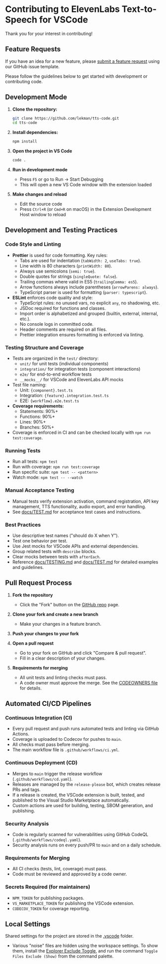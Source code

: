 # Contributing to ElevenLabs Text-to-Speech for VSCode

Thank you for your interest in contributing! 

## Feature Requests

If you have an idea for a new feature, please [submit a feature request](https://github.com/lekman/tts-code/issues/new?template=feature_request.md) using our GitHub issue template.

Please follow the guidelines below to get started with development or contributing code.

## Development Mode

1. **Clone the repository:**

   ```bash
   git clone https://github.com/lekman/tts-code.git
   cd tts-code
   ```

2. **Install dependencies:**

   ```bash
   npm install
   ```

3. **Open the project in VS Code**
   ```bash
   code .
   ```

2. **Run in development mode**
   - Press `F5` or go to Run → Start Debugging
   - This will open a new VS Code window with the extension loaded

3. **Make changes and reload**
   - Edit the source code
   - Press `Ctrl+R` (or `Cmd+R` on macOS) in the Extension Development Host window to reload


## Development and Testing Practices

### Code Style and Linting
- **Prettier** is used for code formatting. Key rules:
  - Tabs are used for indentation (`tabWidth: 2`, `useTabs: true`).
  - Line width is 80 characters (`printWidth: 80`).
  - Always use semicolons (`semi: true`).
  - Double quotes for strings (`singleQuote: false`).
  - Trailing commas where valid in ES5 (`trailingComma: es5`).
  - Arrow functions always include parentheses (`arrowParens: always`).
  - TypeScript parser is used for formatting (`parser: typescript`).
- **ESLint** enforces code quality and style:
  - TypeScript rules: no unused vars, no explicit `any`, no shadowing, etc.
  - JSDoc required for functions and classes.
  - Import order is alphabetized and grouped (builtin, external, internal, etc.).
  - No console logs in committed code.
  - Header comments are required on all files.
  - Prettier integration ensures formatting is enforced via linting.

### Testing Structure and Coverage
- Tests are organized in the `test/` directory:
  - `unit/` for unit tests (individual components)
  - `integration/` for integration tests (component interactions)
  - `e2e/` for end-to-end workflow tests
  - `__mocks__/` for VSCode and ElevenLabs API mocks
- Test file naming:
  - Unit: `{component}.test.ts`
  - Integration: `{feature}.integration.test.ts`
  - E2E: `{workflow}.e2e.test.ts`
- **Coverage requirements:**
  - Statements: 90%+
  - Functions: 90%+
  - Lines: 90%+
  - Branches: 50%+
- Coverage is enforced in CI and can be checked locally with `npm run test:coverage`.

### Running Tests
- Run all tests: `npm test`
- Run with coverage: `npm run test:coverage`
- Run specific suite: `npm test -- <pattern>`
- Watch mode: `npm test -- --watch`

### Manual Acceptance Testing
- Manual tests verify extension activation, command registration, API key management, TTS functionality, audio export, and error handling.
- See [docs/TEST.md](./TEST.md) for acceptance test cases and instructions.

### Best Practices
- Use descriptive test names ("should do X when Y").
- Test one behavior per test.
- Use Jest mocks for VSCode APIs and external dependencies.
- Group related tests with `describe` blocks.
- Clear mocks between tests with `afterEach`.
- Reference [docs/TESTING.md](./TESTING.md   ) and [docs/TEST.md](./TEST.md) for detailed examples and guidelines.


## Pull Request Process

1. **Fork the repository**
   - Click the "Fork" button on the [GitHub repo](https://github.com/lekman/tts-code) page.

2. **Clone your fork and create a new branch**
   - Make your changes in a feature branch.

3. **Push your changes to your fork**

4. **Open a pull request**
   - Go to your fork on GitHub and click "Compare & pull request".
   - Fill in a clear description of your changes.

5. **Requirements for merging**
   - All unit tests and linting checks must pass.
   - A code owner must approve the merge. See the [CODEOWNERS file](../.github/CODEOWNERS) for details.

## Automated CI/CD Pipelines

### Continuous Integration (CI)
- Every pull request and push runs automated tests and linting via GitHub Actions.
- Coverage is uploaded to Codecov for pushes to `main`.
- All checks must pass before merging.
- The main workflow file is `.github/workflows/ci.yml`.

### Continuous Deployment (CD)
- Merges to `main` trigger the release workflow (`.github/workflows/cd.yaml`).
- Releases are managed by the `release-please` bot, which creates release PRs and tags.
- If a release is created, the VSCode extension is built, tested, and published to the Visual Studio Marketplace automatically.
- Custom actions are used for building, testing, SBOM generation, and publishing.

### Security Analysis
- Code is regularly scanned for vulnerabilities using GitHub CodeQL (`.github/workflows/codeql.yaml`).
- Security analysis runs on every push/PR to `main` and on a daily schedule.

### Requirements for Merging
- All CI checks (tests, lint, coverage) must pass.
- Code must be reviewed and approved by a code owner.

### Secrets Required (for maintainers)
- `NPM_TOKEN` for publishing packages.
- `VS_MARKETPLACE_TOKEN` for publishing the VSCode extension.
- `CODECOV_TOKEN` for coverage reporting.

## Local Settings

Shared settings for the project are stored in the [.vscode](../.vscode) folder.

- Various "noise" files are hidden using the workspace settings. To show them, install the [Explorer Exclude Toggle](https://marketplace.visualstudio.com/items?itemName=KhrisGriffis.explorer-exclude-toggle), and run the command `Toggle Files Exclude (Show)` from the command palette.
